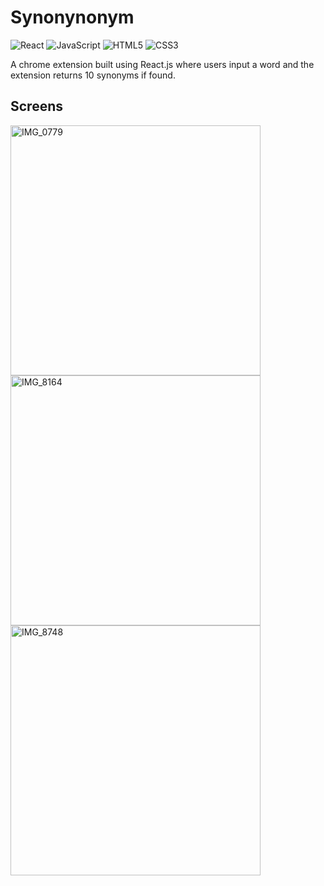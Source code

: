 # Synonynonym

![React](https://img.shields.io/badge/React-20232A?style=for-the-badge&logo=react&logoColor=61DAFB)
![JavaScript](https://img.shields.io/badge/JavaScript-F7DF1E?style=for-the-badge&logo=javascript&logoColor=black)
![HTML5](https://img.shields.io/badge/HTML5-E34F26?style=for-the-badge&logo=html5&logoColor=white)
![CSS3](https://img.shields.io/badge/CSS3-1572B6?style=for-the-badge&logo=css3&logoColor=white)

A chrome extension built using React.js where users input a word and the extension returns 10 synonyms if found. 

## Screens 

<img width="400" alt="IMG_0779" src="https://github.com/user-attachments/assets/09f43ba3-2003-4717-b527-2f97ee05de35" />

<img width="400" alt="IMG_8164" src="https://github.com/user-attachments/assets/292d7e48-c41f-4677-ac33-5bac4ef17f2d" />

<img width="400" alt="IMG_8748" src="https://github.com/user-attachments/assets/4937910d-ddb3-43e5-8562-b7e9221a640a" />


